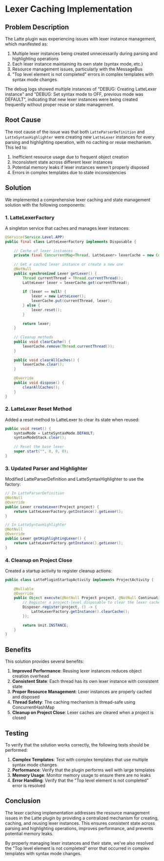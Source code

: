 # Lexer Caching Implementation

## Problem Description

The Latte plugin was experiencing issues with lexer instance management, which manifested as:

1. Multiple lexer instances being created unnecessarily during parsing and highlighting operations
2. Each lexer instance maintaining its own state (syntax mode, etc.)
3. Resource management issues, particularly with the MessageBus
4. "Top level element is not completed" errors in complex templates with syntax mode changes

The debug logs showed multiple instances of "DEBUG: Creating LatteLexer instance" and "DEBUG: Set syntax mode to OFF, previous mode was DEFAULT", indicating that new lexer instances were being created frequently without proper reuse or state management.

## Root Cause

The root cause of the issue was that both `LatteParserDefinition` and `LatteSyntaxHighlighter` were creating new `LatteLexer` instances for every parsing and highlighting operation, with no caching or reuse mechanism. This led to:

1. Inefficient resource usage due to frequent object creation
2. Inconsistent state across different lexer instances
3. Potential memory leaks if lexer instances weren't properly disposed
4. Errors in complex templates due to state inconsistencies

## Solution

We implemented a comprehensive lexer caching and state management solution with the following components:

### 1. LatteLexerFactory

A singleton service that caches and manages lexer instances:

```java
@Service(Service.Level.APP)
public final class LatteLexerFactory implements Disposable {
    
    // Cache of lexer instances
    private final ConcurrentMap<Thread, LatteLexer> lexerCache = new ConcurrentHashMap<>();
    
    // Get a cached lexer instance or create a new one
    @NotNull
    public synchronized Lexer getLexer() {
        Thread currentThread = Thread.currentThread();
        LatteLexer lexer = lexerCache.get(currentThread);
        
        if (lexer == null) {
            lexer = new LatteLexer();
            lexerCache.put(currentThread, lexer);
        } else {
            lexer.reset();
        }
        
        return lexer;
    }
    
    // Cleanup methods
    public void clearCache() {
        lexerCache.remove(Thread.currentThread());
    }
    
    public void clearAllCaches() {
        lexerCache.clear();
    }
    
    @Override
    public void dispose() {
        clearAllCaches();
    }
}
```

### 2. LatteLexer Reset Method

Added a reset method to LatteLexer to clear its state when reused:

```java
public void reset() {
    syntaxMode = LatteSyntaxMode.DEFAULT;
    syntaxModeStack.clear();
    
    // Reset the base lexer
    super.start("", 0, 0, 0);
}
```

### 3. Updated Parser and Highlighter

Modified LatteParserDefinition and LatteSyntaxHighlighter to use the factory:

```java
// In LatteParserDefinition
@NotNull
@Override
public Lexer createLexer(Project project) {
    return LatteLexerFactory.getInstance().getLexer();
}

// In LatteSyntaxHighlighter
@NotNull
@Override
public Lexer getHighlightingLexer() {
    return LatteLexerFactory.getInstance().getLexer();
}
```

### 4. Cleanup on Project Close

Created a startup activity to register cleanup actions:

```java
public class LattePluginStartupActivity implements ProjectActivity {
    
    @Nullable
    @Override
    public Object execute(@NotNull Project project, @NotNull Continuation<? super Unit> continuation) {
        // Register a project-level disposable to clear the lexer cache when a project is closed
        Disposer.register(project, () -> {
            LatteLexerFactory.getInstance().clearCache();
        });
        
        return Unit.INSTANCE;
    }
}
```

## Benefits

This solution provides several benefits:

1. **Improved Performance**: Reusing lexer instances reduces object creation overhead
2. **Consistent State**: Each thread has its own lexer instance with consistent state
3. **Proper Resource Management**: Lexer instances are properly cached and disposed
4. **Thread Safety**: The caching mechanism is thread-safe using ConcurrentHashMap
5. **Cleanup on Project Close**: Lexer caches are cleared when a project is closed

## Testing

To verify that the solution works correctly, the following tests should be performed:

1. **Complex Templates**: Test with complex templates that use multiple syntax mode changes
2. **Performance**: Verify that the plugin performs well with large templates
3. **Memory Usage**: Monitor memory usage to ensure there are no leaks
4. **Error Handling**: Verify that the "Top level element is not completed" error is resolved

## Conclusion

The lexer caching implementation addresses the resource management issues in the Latte plugin by providing a centralized mechanism for creating, caching, and reusing lexer instances. This ensures consistent state across parsing and highlighting operations, improves performance, and prevents potential memory leaks.

By properly managing lexer instances and their state, we've also resolved the "Top level element is not completed" error that occurred in complex templates with syntax mode changes.
